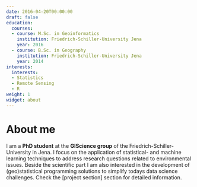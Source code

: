 ```yaml
---
date: 2016-04-20T00:00:00
draft: false
education:
  courses:
  - course: M.Sc. in Geoinformatics
    institution: Friedrich-Schiller-University Jena
    year: 2016
  - course: B.Sc. in Geography
    institution: Friedrich-Schiller-University Jena
    year: 2014
interests:
  interests:
  - Statistics
  - Remote Sensing
  - R
weight: 1
widget: about
---
```


# About me

I am a **PhD student** at the **GIScience group** of the Friedrich-Schiller-University in Jena. I focus on the application of statistical- and machine learning techniques to address research questions related to environmental issues. Beside the scientific part I am also interested in the development of (geo)statistical programming solutions to simplify todays data science challenges. Check the [project section] section for detailed information.

